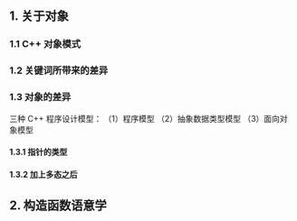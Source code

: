 ## 1. 关于对象
### 1.1 C++ 对象模式
### 1.2 关键词所带来的差异
### 1.3 对象的差异
三种 C++ 程序设计模型：
（1）程序模型
（2）抽象数据类型模型
（3）面向对象模型
#### 1.3.1 指针的类型

#### 1.3.2 加上多态之后

## 2. 构造函数语意学
